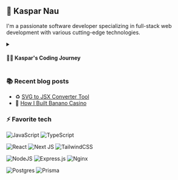 ## 🏁 Kaspar Nau

I'm a passionate software developer specializing in full-stack web development with various cutting-edge technologies. 

<details>
 <summary><h4>👨‍💻 Kaspar's Coding Journey</h3></summary>
<p>My first memories of tinkering with coding was at just ~10 years old, when I followed a tutorial to create a Batch password promp. Shortly after I started messing around with scripting small Roblox games to play with friends, and the passion only grew from there!</p>
 
<p>At the age of 14, I embarked on my first significant project, developing a Minecraft server that quickly grew from just a couple friends playing it to averaging over 30 player! I'm happy to have created lasting positive memories for many people around the world. This project also generated a decent amount of pocket money by implementing a Buycraft (now Tebex) web store to sell in-game ranks and items.</p>

<p>Other than building awesome things, in my free time I also like working out and cooking!</p>

<p>I love learning new things, overcoming complex challenges and creating a positive impact on the world.</p>
</details>

### 📚 Recent blog posts

* ♻ [SVG to JSX Converter Tool](https://kasparnau.com/blog/svg-to-jsx) 
* 🍌 [How I Built Banano Casino](https://kasparnau.com/blog/how-i-built-banano-casino)

### ⚡ Favorite tech
 
![JavaScript](https://img.shields.io/badge/javascript-%23323330.svg?style=for-the-badge&logo=javascript&logoColor=%23F7DF1E)
![TypeScript](https://img.shields.io/badge/typescript-%23007ACC.svg?style=for-the-badge&logo=typescript&logoColor=white)

![React](https://img.shields.io/badge/react-%2320232a.svg?style=for-the-badge&logo=react&logoColor=%2361DAFB)
![Next JS](https://img.shields.io/badge/Next-black?style=for-the-badge&logo=next.js&logoColor=white)
![TailwindCSS](https://img.shields.io/badge/tailwindcss-%2338B2AC.svg?style=for-the-badge&logo=tailwind-css&logoColor=white)

![NodeJS](https://img.shields.io/badge/node.js-6DA55F?style=for-the-badge&logo=node.js&logoColor=white)
![Express.js](https://img.shields.io/badge/express.js-%23404d59.svg?style=for-the-badge&logo=express&logoColor=%2361DAFB)
![Nginx](https://img.shields.io/badge/nginx-%23009639.svg?style=for-the-badge&logo=nginx&logoColor=white)

![Postgres](https://img.shields.io/badge/postgres-%23316192.svg?style=for-the-badge&logo=postgresql&logoColor=white)
![Prisma](https://img.shields.io/badge/Prisma-3982CE?style=for-the-badge&logo=Prisma&logoColor=white)
